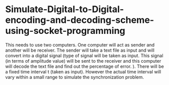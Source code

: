 # Simulate-Digital-to-Digital-encoding-and-decoding-scheme-using-socket-programming

This needs to use two computers.  One computer will act as sender and another will be receiver. The sender will take a text file as input and will convert into a digital signal (type of signal will be taken as input. This signal (in terms of amplitude value) will be sent to the receiver and this computer will decode the text file and find out the percentage of error. ). There will be a fixed time interval t (taken as input). However the actual time interval will vary within a small range to simulate the synchronization problem.
